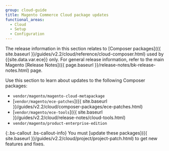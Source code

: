 ```yaml
---
group: cloud-guide
title: Magento Commerce Cloud package updates
functional_areas:
  - Cloud
  - Setup
  - Configuration
---
```


The release information in this section relates to [Composer packages]({{ site.baseurl }}/guides/v2.2/cloud/reference/cloud-composer.html) used by {{site.data.var.ece}} only. For general release information, refer to the main Magento [Release Notes]({{ page.baseurl }}/release-notes/bk-release-notes.html) page.

Use this section to learn about updates to the following Composer packages:

-   `vendor/magento/magento-cloud-metapackage`
-   [`vendor/magento/ece-patches`]({{ site.baseurl }}/guides/v2.2/cloud/composer-packages/ece-patches.html)
-   [`vendor/magento/ece-tools`]({{ site.baseurl }}/guides/v2.2/cloud/release-notes/cloud-tools.html)
-   `vendor/magento/product-enterprise-edition`

{:.bs-callout .bs-callout-info}
You must [update these packages]({{ site.baseurl }}/guides/v2.2/cloud/project/project-patch.html) to get new features and fixes.